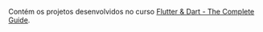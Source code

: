 Contém os projetos desenvolvidos no curso [Flutter & Dart - The Complete Guide](https://www.udemy.com/course/learn-flutter-dart-to-build-ios-android-apps/).
